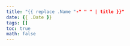 ```yaml
---
title: "{{ replace .Name "-" " " | title }}"
date: {{ .Date }}
tags: []
toc: true
math: false
---
```

